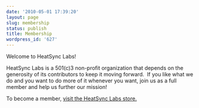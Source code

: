 ```yaml
---
date: '2010-05-01 17:39:20'
layout: page
slug: membership
status: publish
title: Membership
wordpress_id: '627'
---
```


Welcome to HeatSync Labs!

HeatSync Labs is a 501(c)3 non-profit organization that depends on the generosity of its contributors to keep it moving forward.  If you like what we do and you want to do more of it whenever you want, join us as a full member and help us further our mission!

To become a member, [visit the HeatSync Labs store.](http://www.heatsynclabs.org/store/memberships/)
